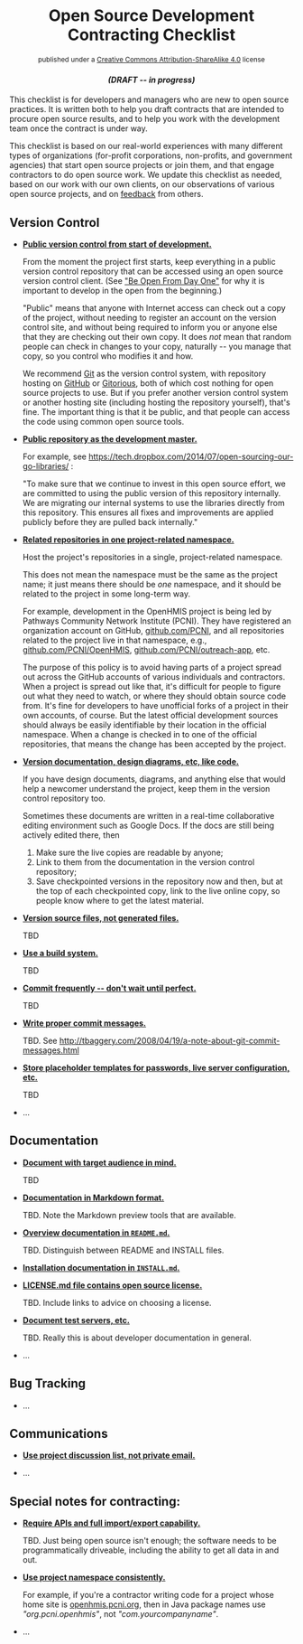 <h1 style="text-align:center;">Open Source Development Contracting Checklist</h1>

<p style="font-size: 85%; text-align: center;" >published under a <a
href="https://creativecommons.org/licenses/by-sa/4.0/" 
>Creative Commons Attribution-ShareAlike 4.0</a> license</p>

<h4 style="font-style: italic; font-weight: bold; text-align: center;"
>(DRAFT -- in progress)</h4>

This checklist is for developers and managers who are new to open
source practices.  It is written both to help you draft contracts that
are intended to procure open source results, and to help you work with
the development team once the contract is under way.

This checklist is based on our real-world experiences with many
different types of organizations (for-profit corporations,
non-profits, and government agencies) that start open source projects
or join them, and that engage contractors to do open source work.  We
update this checklist as needed, based on our work with our own
clients, on our observations of various open source projects, and on
[feedback](https://github.com/OpenTechStrategies/checklist/issues)
from others.

Version Control
---------------

* <a href="#use-public-vc" id="use-public-vc">**Public version control from start of development.**</a>

  From the moment the project first starts, keep everything in a
  public version control repository that can be accessed using an open
  source version control client.  (See ["Be Open From Day
  One"](http://opentechstrategies.com/resources#be-open-from-day-one)
  for why it is important to develop in the open from the beginning.)

  "Public" means that anyone with Internet access can check out a copy
  of the project, without needing to register an account on the
  version control site, and without being required to inform you or
  anyone else that they are checking out their own copy.  It does
  _not_ mean that random people can check in changes to your copy,
  naturally -- you manage that copy, so you control who modifies it
  and how.

  We recommend [Git](http://git-scm.com/) as the version control
  system, with repository hosting on [GitHub](https://github.com/) or
  [Gitorious](https://gitorious.org/), both of which cost nothing for
  open source projects to use.  But if you prefer another version
  control system or another hosting site (including hosting the
  repository yourself), that's fine.  The important thing is that it
  be public, and that people can access the code using common
  open source tools.

* <a href="#public-vc-is-master" id="public-vc-is-master">**Public repository as the development master.**</a>

  For example, see https://tech.dropbox.com/2014/07/open-sourcing-our-go-libraries/ :

  "To make sure that we continue to invest in this open source effort, we are committed to using the public version of this repository internally. We are migrating our internal systems to use the libraries directly from this repository. This ensures all fixes and improvements are applied publicly before they are pulled back internally."

* <a href="#vc-namespace" id="vc-namespace">**Related repositories in one project-related namespace.**</a>

  Host the project's repositories in a single, project-related
  namespace.

  This does not mean the namespace must be the same as the project
  name; it just means there should be _one_ namespace, and it should
  be related to the project in some long-term way.

  For example, development in the OpenHMIS project is being led by
  Pathways Community Network Institute (PCNI).  They have registered
  an organization account on GitHub,
  [github.com/PCNI](https://github.com/PCNI/), and all repositories
  related to the project live in that namespace, e.g.,
  [github.com/PCNI/OpenHMIS](https://github.com/PCNI/OpenHMIS),
  [github.com/PCNI/outreach-app](https://github.com/PCNI/outreach-app),
  etc.

  The purpose of this policy is to avoid having parts of a project
  spread out across the GitHub accounts of various individuals and
  contractors.  When a project is spread out like that, it's difficult
  for people to figure out what they need to watch, or where they
  should obtain source code from.  It's fine for developers to have
  unofficial forks of a project in their own accounts, of course.  But
  the latest official development sources should always be easily
  identifiable by their location in the official namespace.  When a
  change is checked in to one of the official repositories, that means
  the change has been accepted by the project.

* <a href="#vc-docs-etc" id="vc-docs-etc" >**Version documentation, design diagrams, etc, like code.**</a>

  If you have design documents, diagrams, and anything else that would
  help a newcomer understand the project, keep them in the version
  control repository too.

  Sometimes these documents are written in a real-time collaborative
  editing environment such as Google Docs.  If the docs are still
  being actively edited there, then

  1. Make sure the live copies are readable by anyone;
  2. Link to them from the documentation in the version control repository;
  3. Save checkpointed versions in the repository now and then,
     but at the top of each checkpointed copy, link to the live online
     copy, so people know where to get the latest material.

* <a href="#vc-sources-only" id="vc-sources-only" >**Version source files, not generated files.**</a>

  TBD

* <a href="#build-system" id="build-system" >**Use a build system.**</a>

  TBD

* <a href="#commit-often" id="commit-often" >**Commit frequently -- don't wait until perfect.**</a>

  TBD

* <a href="#commit-messages" id="commit-messages" >**Write proper commit messages.**</a>

  TBD.  See http://tbaggery.com/2008/04/19/a-note-about-git-commit-messages.html

* <a href="#placeholders-for-sensitive-data" id="placeholders-for-sensitive-data" >**Store placeholder templates for passwords, live server configuration, etc.**</a>

  TBD

* ...

Documentation
-------------

* <a href="#doc-audience" id="doc-audience" >**Document with target audience in mind.**</a>

  TBD

* <a href="#doc-format" id="doc-format" >**Documentation in Markdown format.**</a>

  TBD.  Note the Markdown preview tools that are available.

* <a href="#overview-in-readme" id="overview-in-readme" >**Overview documentation in `README.md`.**</a>

  TBD.  Distinguish between README and INSTALL files.

* <a href="#separate-install-doc" id="separate-install-doc" >**Installation documentation in `INSTALL.md`.**</a>

* <a href="#publish-license" id="publish-license" >**LICENSE.md file contains open source license.**</a>

  TBD.  Include links to advice on choosing a license.

* <a href="#dev-docs" id="dev-docs" >**Document test servers, etc.**</a>

  TBD.  Really this is about developer documentation in general.

* ...

Bug Tracking
------------

* ...

Communications
--------------

* <a href="#use-project-forums" id="use-project-forums" >**Use project discussion list, not private email.**</a>

* ...

Special notes for contracting:
------------------------------

* <a href="#require-apis" id="require-apis" >**Require APIs and full import/export capability.**</a>

  TBD. Just being open source isn't enough; the software needs to be
  programmatically driveable, including the ability to get all data in
  and out.

* <a href="#use-right-namespace" id="use-right-namespace" >**Use project namespace consistently.**</a>

   For example, if you're a contractor writing code for a project
   whose home site is [openhmis.pcni.org](http://openhmis.pcni.org/),
   then in Java package names use _"org.pcni.openhmis"_, not
   _"com.yourcompanyname"_.

* ...
